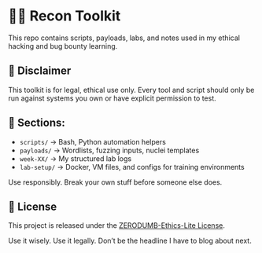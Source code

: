 # 🕵️‍♂️ Recon Toolkit

This repo contains scripts, payloads, labs, and notes used in my ethical hacking and bug bounty learning.

## 🔐 Disclaimer
This toolkit is for legal, ethical use only. Every tool and script should only be run against systems you own or have explicit permission to test.

## 🧰 Sections:
- `scripts/` → Bash, Python automation helpers
- `payloads/` → Wordlists, fuzzing inputs, nuclei templates
- `week-XX/` → My structured lab logs
- `lab-setup/` → Docker, VM files, and configs for training environments

Use responsibly. Break your own stuff before someone else does.

## 🧾 License

This project is released under the [ZERODUMB-Ethics-Lite License](./LICENSE).

Use it wisely. Use it legally. Don’t be the headline I have to blog about next.